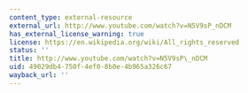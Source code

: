```yaml
---
content_type: external-resource
external_url: http://www.youtube.com/watch?v=N5V9sP_nDCM
has_external_license_warning: true
license: https://en.wikipedia.org/wiki/All_rights_reserved
status: ''
title: http://www.youtube.com/watch?v=N5V9sP\_nDCM
uid: 49029db4-750f-4ef0-8b0e-4b965a326c67
wayback_url: ''
---
```

